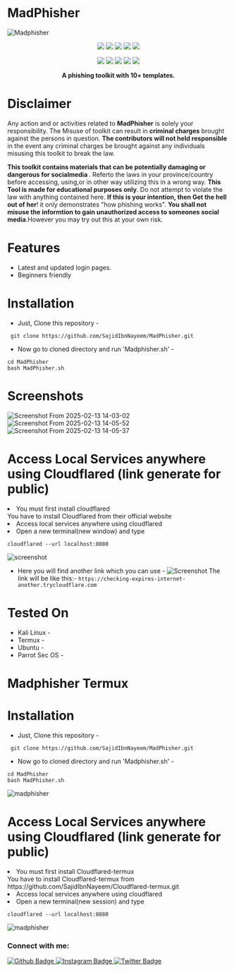 # MadPhisher
![Madphisher](https://github.com/user-attachments/assets/626f68cc-4214-43c6-adbe-c74379865b32)

<p align="center">
  <img src="https://img.shields.io/badge/Version-1.2.4-green?style=for-the-badge">
  <img src="https://img.shields.io/github/license/SajidIbnNayeem/Madphisher?style=for-the-badge">
  <img src="https://img.shields.io/github/stars/SajidIbnNayeem/MadPhisher?style=for-the-badge">
  <img src="https://img.shields.io/github/issues/SajidIbnNayeem/MadPhisher?color=red&style=for-the-badge">
  <img src="https://img.shields.io/github/forks/SajidIbnNayeem/MadPhisher?color=teal&style=for-the-badge">
</p>
<p align="center">
  <img src="https://img.shields.io/badge/Author-SajidIbnNayeem-blue?style=flat-square">
  <img src="https://img.shields.io/badge/Open%20Source-Yes-darkgreen?style=flat-square">
  <img src="https://img.shields.io/badge/Maintained%3F-Yes-lightblue?style=flat-square">
  <img src="https://img.shields.io/badge/Written%20In-Bash-darkcyan?style=flat-square">
  <img src="https://hits.seeyoufarm.com/api/count/incr/badge.svg?url=https%3A%2F%2Fgithub.com%2Fhtr-tech%2Fzphisher&title=Visitors&edge_flat=false"/></a>
</p>

<p align="center"><b> A phishing toolkit with 10+ templates.</b></p>

# Disclaimer
<p>Any action and or activities related to <b>MadPhisher</b> is solely your responsibility. The Misuse of toolkit can result in <b>criminal charges</b> brought against the persons in question. <b>The contributors will not held responsible</b> in the event any criminal charges be brought against any individuals misusing this toolkit to break the law.</p>
<b>This toolkit contains materials that can be potentially damaging or dangerous for socialmedia </b>. Referto the laws in your province/country before accessing, using,or in other way utilizing this in a wrong way.
<b>This Tool is made for educational purposes only</b>. Do not attempt to violate the law with anything contained here. <b>If this is your intention, then Get the hell out of her</b>!
it only demonstrates "how phishing works". <b>You shall not misuse the informtion to gain unauthorized access to someones social media</b>.However you may try out this at your own risk.</i>

# Features 
- Latest and updated login pages.
- Beginners friendly

 # Installation
 - Just, Clone this repository -

 ```
  git clone https://github.com/SajidIbnNayeem/MadPhisher.git
 ```

- Now go to cloned directory and run 'Madphisher.sh' - 


```
cd MadPhisher
bash MadPhisher.sh
```
# Screenshots

![Screenshot From 2025-02-13 14-03-02](https://github.com/user-attachments/assets/146ecc8a-9410-4da0-bfed-5f90d944b33f)
![Screenshot From 2025-02-13 14-05-52](https://github.com/user-attachments/assets/3834b58d-e501-4a5a-867c-f8db22892d31)
![Screenshot From 2025-02-13 14-05-37](https://github.com/user-attachments/assets/35fb97f5-968f-414d-9e65-20b5f721224f)

# Access Local Services anywhere using Cloudflared (link generate for public)
<li> You must first install cloudflared</li>
  You have to install Cloudflared from their official website

<li> Access local services anywhere using cloudflared</li>
  
  <li> Open a new terminal(new window) and type</li>
  
  ```
  cloudflared --url localhost:8080
  ```
![screenshot](https://github.com/user-attachments/assets/96f2e07d-36a6-442e-a18f-cbba7b618b13)


- Here you will find another link which you can use - 
  ![Screenshot ](https://github.com/user-attachments/assets/44a5669d-ee00-4847-96eb-455593a2f007)
The link will be like this:- ```https://checking-expires-internet-another.trycloudflare.com```

# Tested On
- Kali Linux -
- Termux -
- Ubuntu -
- Parrot Sec OS -

# Madphisher Termux

 # Installation
 - Just, Clone this repository -

 ```
  git clone https://github.com/SajidIbnNayeem/MadPhisher.git
 ```

- Now go to cloned directory and run 'Madphisher.sh' - 


```
cd MadPhisher
bash MadPhisher.sh
```
![madphisher](https://github.com/user-attachments/assets/144af395-fe7e-4646-92ee-d85c4f9bcc75)


# Access Local Services anywhere using Cloudflared (link generate for public)
<li> You must first install Cloudflared-termux</li>
  You have to install Cloudflared-termux from 
  https://github.com/SajidIbnNayeem/Cloudflared-termux.git
<li> Access local services anywhere using cloudflared</li>
  
  <li> Open a new terminal(new session) and type</li>
  
  ```
  cloudflared --url localhost:8080
  ```
![madphisher](https://github.com/user-attachments/assets/ed357267-e6b6-437c-b49a-8a8f04c7ed8a)


### Connect with me:
<div id="badges">
  <a href="https://github.com/SajidIbnNayeem">
    <img src="https://img.shields.io/badge/Github-white?style=for-the-badge&logo=Github&logoColor=black" alt="Github Badge"/>
  </a>
  
   <a href="https://www.instagram.com/sajid_ibn_nayeem?igsh=MXdnNmttb292MnFuaQ==">
    <img src="https://img.shields.io/badge/Instagram-purple?style=for-the-badge&logo=instagram&logoColor=white" alt="Instagram Badge"/>
  </a>
   
   <a href="https://twitter.com/Sajid_nayeem_">
    <img src="https://img.shields.io/badge/Twitter-blue?style=for-the-badge&logo=twitter&logoColor=white" alt="Twitter Badge"/>
  </a>
</div>

